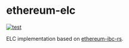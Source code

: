 # ethereum-elc

[![test](https://github.com/datachainlab/ethereum-elc/actions/workflows/test.yml/badge.svg)](https://github.com/datachainlab/ethereum-elc/actions/workflows/test.yml)

ELC implementation based on [ethereum-ibc-rs](https://github.com/datachainlab/ethereum-ibc-rs).
